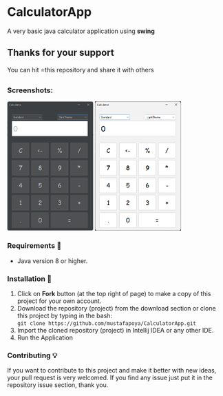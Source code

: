 # CalculatorApp
A very basic java calculator application using **swing**

## Thanks for your support
You can hit ⭐️this repository and share it with others

### Screenshots:

<img src="screenshot/dark_theme.png" alt="Calculator - screenshot" width="200"/>
<img src="screenshot/light_theme.png" alt="Calculator - screenshot" width="200"/>

### Requirements 🔧
* Java version 8 or higher.

### Installation 🔌
1. Click on **Fork** button (at the top right of page) to make a copy of this project for your own account.
2. Download the repository (project) from the download section or clone this project by typing in the bash:<br/>`git clone https://github.com/mustafapoya/CalculatorApp.git`
3. Import the cloned repository (project) in Intellij IDEA or any other IDE.
4. Run the Application

### Contributing 💡
If you want to contribute to this project and make it better with new ideas, your pull request is very welcomed.
If you find any issue just put it in the repository issue section, thank you.